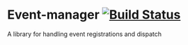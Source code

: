 Event-manager [![Build Status](https://hilikus.ci.cloudbees.com/job/Event-manager/badge/icon)](https://hilikus.ci.cloudbees.com/job/Event-manager/)
========

A library for handling event registrations and dispatch

